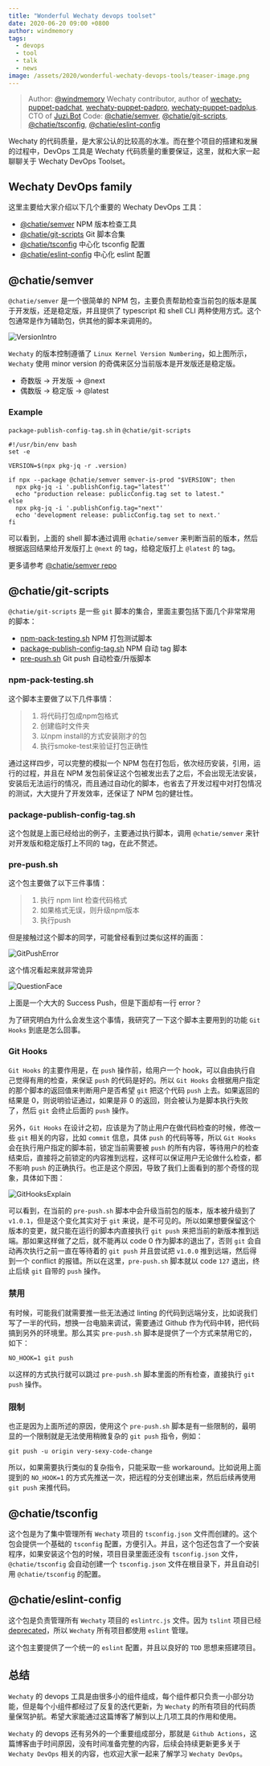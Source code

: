 ```yaml
---
title: "Wonderful Wechaty devops toolset"
date: 2020-06-20 09:00 +0800
author: windmemory
tags: 
  - devops
  - tool
  - talk
  - news
image: /assets/2020/wonderful-wechaty-devops-tools/teaser-image.png
---
```


> Author: [@windmemory](https://github.com/windmemory) Wechaty contributor, author of [wechaty-puppet-padchat](https://github.com/wechaty/wechaty-puppet-padchat), [wechaty-puppet-padpro](https://github.com/wechaty/wechaty-puppet-padpro), [wechaty-puppet-padplus](https://github.com/wechaty/wechaty-puppet-padplus). CTO of [Juzi.Bot](https://pre-angel.com/portfolios/juzibot/)
> Code: [@chatie/semver](https://github.com/chatie/semver), [@chatie/git-scripts](https://github.com/chatie/git-scripts), [@chatie/tsconfig](https://github.com/chatie/tsconfig), [@chatie/eslint-config](https://github.com/chatie/eslint-config)

Wechaty 的代码质量，是大家公认的比较高的水准。而在整个项目的搭建和发展的过程中，DevOps 工具是 Wechaty 代码质量的重要保证，这里，就和大家一起聊聊关于 Wechaty DevOps Toolset。

<!--more-->

## Wechaty DevOps family

这里主要给大家介绍以下几个重要的 Wechaty DevOps 工具：

- [@chatie/semver](#@chatiesemver) NPM 版本检查工具
- [@chatie/git-scripts](#@chatiegit-scripts) Git 脚本合集
- [@chatie/tsconfig](#@chatietsconfig) 中心化 tsconfig 配置
- [@chatie/eslint-config](#@chatieeslint-config) 中心化 eslint 配置

## @chatie/semver

`@chatie/semver` 是一个很简单的 NPM 包，主要负责帮助检查当前包的版本是属于开发版，还是稳定版，并且提供了 typescript 和 shell CLI 两种使用方式。这个包通常是作为辅助包，供其他的脚本来调用的。

![VersionIntro][version-intro]

`Wechaty` 的版本控制遵循了 `Linux Kernel Version Numbering`，如上图所示，`Wechaty` 使用 minor version 的奇偶来区分当前版本是开发版还是稳定版。

- 奇数版 -> 开发版 -> @next
- 偶数版 -> 稳定版 -> @latest

### Example

`package-publish-config-tag.sh` in `@chatie/git-scripts`

```shell
#!/usr/bin/env bash
set -e

VERSION=$(npx pkg-jq -r .version)

if npx --package @chatie/semver semver-is-prod "$VERSION"; then
  npx pkg-jq -i '.publishConfig.tag="latest"'
  echo "production release: publicConfig.tag set to latest."
else
  npx pkg-jq -i '.publishConfig.tag="next"'
  echo 'development release: publicConfig.tag set to next.'
fi
```

可以看到，上面的 shell 脚本通过调用 `@chatie/semver` 来判断当前的版本，然后根据返回结果给开发版打上 `@next` 的 tag，给稳定版打上 `@latest` 的 tag。

更多请参考 [@chatie/semver repo](https://github.com/chatie/semver)

## @chatie/git-scripts

`@chatie/git-scripts` 是一些 `git` 脚本的集合，里面主要包括下面几个非常常用的脚本：

- [npm-pack-testing.sh](#npm-pack-testingsh) NPM 打包测试脚本
- [package-publish-config-tag.sh](#package-publish-config-tagsh) NPM 自动 tag 脚本
- [pre-push.sh](#pre-pushsh) Git push 自动检查/升版脚本

### npm-pack-testing.sh

这个脚本主要做了以下几件事情：

> 1. 将代码打包成npm包格式
> 1. 创建临时文件夹
> 1. 以npm install的方式安装刚才的包
> 1. 执行smoke-test来验证打包正确性

通过这样四步，可以完整的模拟一个 NPM 包在打包后，依次经历安装，引用，运行的过程，并且在 NPM 发包前保证这个包被发出去了之后，不会出现无法安装，安装后无法运行的情况，而且通过自动化的脚本，也省去了开发过程中对打包情况的测试，大大提升了开发效率，还保证了 NPM 包的健壮性。

### package-publish-config-tag.sh

这个包就是上面已经给出的例子，主要通过执行脚本，调用 `@chatie/semver` 来针对开发版和稳定版打上不同的 tag，在此不赘述。

### pre-push.sh

这个包主要做了以下三件事情：

> 1. 执行 npm lint 检查代码格式
> 1. 如果格式无误，则升级npm版本
> 1. 执行push

但是接触过这个脚本的同学，可能曾经看到过类似这样的画面：

![GitPushError][git-push-error]

这个情况看起来就非常诡异

![QuestionFace][question-face]

上面是一个大大的 Success Push，但是下面却有一行 error？

为了研究明白为什么会发生这个事情，我研究了一下这个脚本主要用到的功能 `Git Hooks` 到底是怎么回事。

### Git Hooks

`Git Hooks` 的主要作用是，在 `push` 操作前，给用户一个 hook，可以自由执行自己觉得有用的检查，来保证 `push` 的代码是好的。所以 `Git Hooks` 会根据用户指定的那个脚本的返回值来判断用户是否希望 `git` 把这个代码 `push` 上去。如果返回的结果是 0，则说明验证通过，如果是非 0 的返回，则会被认为是脚本执行失败了，然后 `git` 会终止后面的 `push` 操作。

另外，`Git Hooks` 在设计之初，应该是为了防止用户在做代码检查的时候，修改一些 `git` 相关的内容，比如 `commit` 信息，具体 `push` 的代码等等，所以 `Git Hooks` 会在执行用户指定的脚本前，锁定当前需要被 `push` 的所有内容，等待用户的检查结束后，直接将之前锁定的内容推到远程，这样可以保证用户无论做什么检查，都不影响 `push` 的正确执行。也正是这个原因，导致了我们上面看到的那个奇怪的现象，具体如下图：

![GitHooksExplain][git-hooks-explain]

可以看到，在当前的 `pre-push.sh` 脚本中会升级当前包的版本，版本被升级到了 `v1.0.1`，但是这个变化其实对于 `git` 来说，是不可见的。所以如果想要保留这个版本的变更，就只能在运行的脚本内直接执行 `git push` 来把当前的新版本推到远端。那如果这样做了之后，就不能再以 code 0 作为脚本的退出了，否则 `git` 会自动再次执行之前一直在等待着的 `git push` 并且尝试把 `v1.0.0` 推到远端，然后得到一个 conflict 的报错。所以在这里，`pre-push.sh` 脚本就以 code `127` 退出，终止后续 `git` 自带的 `push` 操作。

### 禁用

有时候，可能我们就需要推一些无法通过 linting 的代码到远端分支，比如说我们写了一半的代码，想换一台电脑来调试，需要通过 Github 作为代码中转，把代码搞到另外的环境里。那么其实 `pre-push.sh` 脚本是提供了一个方式来禁用它的，如下：

```shell
NO_HOOK=1 git push
```

以这样的方式执行就可以跳过 `pre-push.sh` 脚本里面的所有检查，直接执行 `git push` 操作。

### 限制

也正是因为上面所述的原因，使用这个 `pre-push.sh` 脚本是有一些限制的，最明显的一个限制就是无法使用稍微复杂的 `git push` 指令，例如：

```shell
git push -u origin very-sexy-code-change
```

所以，如果需要执行类似的复杂指令，只能采取一些 workaround。比如说用上面提到的 `NO_HOOK=1` 的方式先推送一次，把远程的分支创建出来，然后后续再使用 `git push` 来推代码。

## @chatie/tsconfig

这个包是为了集中管理所有 `Wechaty` 项目的 `tsconfig.json` 文件而创建的。这个包会提供一个基础的 `tsconfig` 配置，方便引入。并且，这个包还包含了一个安装程序，如果安装这个包的时候，项目目录里面还没有 `tsconfig.json` 文件，`@chatie/tsconfig` 会自动创建一个 `tsconfig.json` 文件在根目录下，并且自动引用 `@chatie/tsconfig` 的配置。

## @chatie/eslint-config

这个包是负责管理所有 `Wechaty` 项目的 `eslintrc.js` 文件。因为 `tslint` 项目已经 [deprecated](https://github.com/palantir/tslint/issues/4534)，所以 `Wechaty` 所有项目都使用 `eslint` 管理。

这个包主要提供了一个统一的 `eslint` 配置，并且以良好的 `TDD` 思想来搭建项目。

## 总结

`Wechaty` 的 devops 工具是由很多小的组件组成，每个组件都只负责一小部分功能，但是每个小组件都经过了反复的迭代更新，为 `Wechaty` 的所有项目的代码质量保驾护航。希望大家能通过这篇博客了解到以上几项工具的作用和使用。

`Wechaty` 的 devops 还有另外的一个重要组成部分，那就是 `Github Actions`，这篇博客由于时间原因，没有时间准备完整的内容，后续会持续更新更多关于 `Wechaty DevOps` 相关的内容，也欢迎大家一起来了解学习 `Wechaty DevOps`。

[version-intro]: /assets/2020/wonderful-wechaty-devops-tools/version-intro.png
[git-push-error]: /assets/2020/wonderful-wechaty-devops-tools/git-push-error.jpg
[question-face]: /assets/2020/wonderful-wechaty-devops-tools/question-face.png
[git-hooks-explain]: /assets/2020/wonderful-wechaty-devops-tools/git-hooks-explain.png
